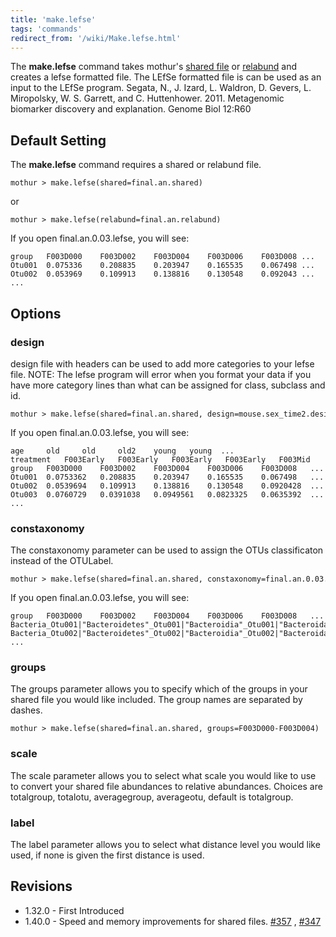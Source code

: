 ```yaml
---
title: 'make.lefse'
tags: 'commands'
redirect_from: '/wiki/Make.lefse.html'
---
```

The **make.lefse** command takes mothur\'s [ shared
file](Shared_file) or [ relabund](Relabund_file)
and creates a lefse formatted file. The LEfSe formatted file is can be
used as an input to the LEfSe program. Segata, N., J. Izard, L. Waldron,
D. Gevers, L. Miropolsky, W. S. Garrett, and C. Huttenhower. 2011.
Metagenomic biomarker discovery and explanation. Genome Biol 12:R60

## Default Setting

The **make.lefse** command requires a shared or relabund file.

    mothur > make.lefse(shared=final.an.shared)

or

    mothur > make.lefse(relabund=final.an.relabund)

If you open final.an.0.03.lefse, you will see:

    group   F003D000    F003D002    F003D004    F003D006    F003D008 ...   
    Otu001  0.075336    0.208835    0.203947    0.165535    0.067498 ...   
    Otu002  0.053969    0.109913    0.138816    0.130548    0.092043 ...
    ...    

## Options

### design

design file with headers can be used to add more categories to your
lefse file. NOTE: The lefse program will error when you format your data
if you have more category lines than what can be assigned for class,
subclass and id.

    mothur > make.lefse(shared=final.an.shared, design=mouse.sex_time2.design)

If you open final.an.0.03.lefse, you will see:

    age     old     old     old2    young   young  ...
    treatment   F003Early   F003Early   F003Early   F003Early   F003Mid    ...
    group   F003D000    F003D002    F003D004    F003D006    F003D008   ...
    Otu001  0.0753362   0.208835    0.203947    0.165535    0.067498   ...
    Otu002  0.0539694   0.109913    0.138816    0.130548    0.0920428  ...
    Otu003  0.0760729   0.0391038   0.0949561   0.0823325   0.0635392  ...
    ...

### constaxonomy

The constaxonomy parameter can be used to assign the OTUs classificaton
instead of the OTULabel.

    mothur > make.lefse(shared=final.an.shared, constaxonomy=final.an.0.03.cons.taxonomy)

If you open final.an.0.03.lefse, you will see:

    group   F003D000    F003D002    F003D004    F003D006    F003D008   ...
    Bacteria_Otu001|"Bacteroidetes"_Otu001|"Bacteroidia"_Otu001|"Bacteroidales"_Otu001|"Porphyromonadaceae"_Otu001|unclassified     0.0753362   0.208835    0.203947    0.165535    0.067498   ...
    Bacteria_Otu002|"Bacteroidetes"_Otu002|"Bacteroidia"_Otu002|"Bacteroidales"_Otu002|"Porphyromonadaceae"_Otu002|unclassified     0.0539694   0.109913    0.138816    0.130548    0.0920428  ...
    ...

### groups

The groups parameter allows you to specify which of the groups in your
shared file you would like included. The group names are separated by
dashes.

    mothur > make.lefse(shared=final.an.shared, groups=F003D000-F003D004)

### scale

The scale parameter allows you to select what scale you would like to
use to convert your shared file abundances to relative abundances.
Choices are totalgroup, totalotu, averagegroup, averageotu, default is
totalgroup.

### label

The label parameter allows you to select what distance level you would
like used, if none is given the first distance is used.

## Revisions

-   1.32.0 - First Introduced
-   1.40.0 - Speed and memory improvements for shared files.
    [\#357](https://github.com/mothur/mothur/issues/357) ,
    [\#347](https://github.com/mothur/mothur/issues/347)


